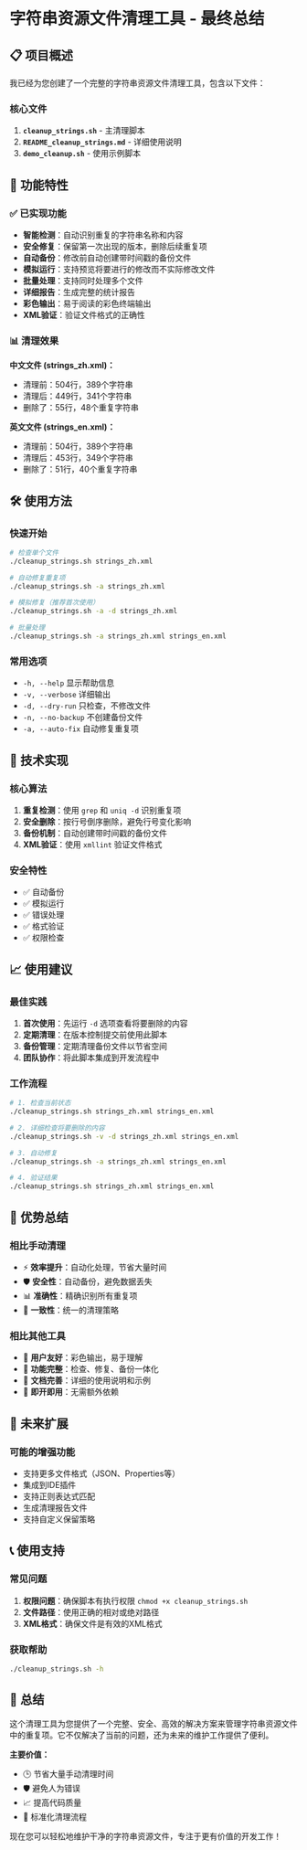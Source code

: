 # 字符串资源文件清理工具 - 最终总结

## 📋 项目概述
我已经为您创建了一个完整的字符串资源文件清理工具，包含以下文件：

### 核心文件
1. **`cleanup_strings.sh`** - 主清理脚本
2. **`README_cleanup_strings.md`** - 详细使用说明
3. **`demo_cleanup.sh`** - 使用示例脚本

## 🚀 功能特性

### ✅ 已实现功能
- **智能检测**：自动识别重复的字符串名称和内容
- **安全修复**：保留第一次出现的版本，删除后续重复项
- **自动备份**：修改前自动创建带时间戳的备份文件
- **模拟运行**：支持预览将要进行的修改而不实际修改文件
- **批量处理**：支持同时处理多个文件
- **详细报告**：生成完整的统计报告
- **彩色输出**：易于阅读的彩色终端输出
- **XML验证**：验证文件格式的正确性

### 📊 清理效果
**中文文件 (strings_zh.xml)：**
- 清理前：504行，389个字符串
- 清理后：449行，341个字符串
- 删除了：55行，48个重复字符串

**英文文件 (strings_en.xml)：**
- 清理前：504行，389个字符串
- 清理后：453行，349个字符串
- 删除了：51行，40个重复字符串

## 🛠️ 使用方法

### 快速开始
```bash
# 检查单个文件
./cleanup_strings.sh strings_zh.xml

# 自动修复重复项
./cleanup_strings.sh -a strings_zh.xml

# 模拟修复（推荐首次使用）
./cleanup_strings.sh -a -d strings_zh.xml

# 批量处理
./cleanup_strings.sh -a strings_zh.xml strings_en.xml
```

### 常用选项
- `-h, --help`         显示帮助信息
- `-v, --verbose`      详细输出
- `-d, --dry-run`      只检查，不修改文件
- `-n, --no-backup`    不创建备份文件
- `-a, --auto-fix`     自动修复重复项

## 🔧 技术实现

### 核心算法
1. **重复检测**：使用 `grep` 和 `uniq -d` 识别重复项
2. **安全删除**：按行号倒序删除，避免行号变化影响
3. **备份机制**：自动创建带时间戳的备份文件
4. **XML验证**：使用 `xmllint` 验证文件格式

### 安全特性
- ✅ 自动备份
- ✅ 模拟运行
- ✅ 错误处理
- ✅ 格式验证
- ✅ 权限检查

## 📈 使用建议

### 最佳实践
1. **首次使用**：先运行 `-d` 选项查看将要删除的内容
2. **定期清理**：在版本控制提交前使用此脚本
3. **备份管理**：定期清理备份文件以节省空间
4. **团队协作**：将此脚本集成到开发流程中

### 工作流程
```bash
# 1. 检查当前状态
./cleanup_strings.sh strings_zh.xml strings_en.xml

# 2. 详细检查将要删除的内容
./cleanup_strings.sh -v -d strings_zh.xml strings_en.xml

# 3. 自动修复
./cleanup_strings.sh -a strings_zh.xml strings_en.xml

# 4. 验证结果
./cleanup_strings.sh strings_zh.xml strings_en.xml
```

## 🎯 优势总结

### 相比手动清理
- ⚡ **效率提升**：自动化处理，节省大量时间
- 🛡️ **安全性**：自动备份，避免数据丢失
- 📊 **准确性**：精确识别所有重复项
- 🔄 **一致性**：统一的清理策略

### 相比其他工具
- 🎨 **用户友好**：彩色输出，易于理解
- 🔧 **功能完整**：检查、修复、备份一体化
- 📝 **文档完善**：详细的使用说明和示例
- 🚀 **即开即用**：无需额外依赖

## 🔮 未来扩展

### 可能的增强功能
- 支持更多文件格式（JSON、Properties等）
- 集成到IDE插件
- 支持正则表达式匹配
- 生成清理报告文件
- 支持自定义保留策略

## 📞 使用支持

### 常见问题
1. **权限问题**：确保脚本有执行权限 `chmod +x cleanup_strings.sh`
2. **文件路径**：使用正确的相对或绝对路径
3. **XML格式**：确保文件是有效的XML格式

### 获取帮助
```bash
./cleanup_strings.sh -h
```

## 🎉 总结

这个清理工具为您提供了一个完整、安全、高效的解决方案来管理字符串资源文件中的重复项。它不仅解决了当前的问题，还为未来的维护工作提供了便利。

**主要价值：**
- 🕒 节省大量手动清理时间
- 🛡️ 避免人为错误
- 📈 提高代码质量
- 🔄 标准化清理流程

现在您可以轻松地维护干净的字符串资源文件，专注于更有价值的开发工作！
